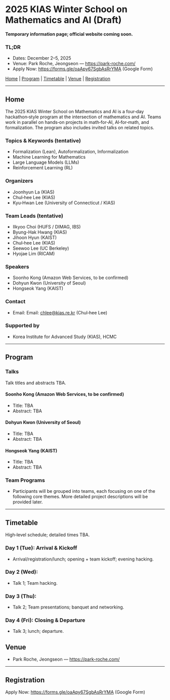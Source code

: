 # 2025 KIAS Winter School on Mathematics and AI (Draft)

**Temporary information page; official website coming soon.**

### TL;DR
- Dates: December 2–5, 2025
- Venue: Park Roche, Jeongseon — https://park-roche.com/
- Apply Now: https://forms.gle/oaApy67SgbAsRrYMA (Google Form)

[Home](#home) | [Program](#program) | [Timetable](#timetable) | [Venue](#venue) | [Registration](#registration)

---

## Home

The 2025 KIAS Winter School on Mathematics and AI is a four‑day hackathon‑style program at the intersection of mathematics and AI. Teams work in parallel on hands‑on projects in math‑for‑AI, AI‑for‑math, and formalization. The program also includes invited talks on related topics.

### Topics & Keywords (tentative)

- Formalization (Lean), Autoformalization, Informalization
- Machine Learning for Mathematics
- Large Language Models (LLMs)
- Reinforcement Learning (RL)

### Organizers

- Joonhyun La (KIAS)
- Chul‑hee Lee (KIAS)
- Kyu‑Hwan Lee (University of Connecticut / KIAS)

### Team Leads (tentative)

- Ilkyoo Choi (HUFS / DIMAG, IBS)
- Byung-Hak Hwang (KIAS)
- Jihoon Hyun (KAIST)
- Chul‑hee Lee (KIAS)
- Seewoo Lee (UC Berkeley)
- Hyojae Lim (RICAM)


### Speakers

- Soonho Kong (Amazon Web Services, to be confirmed)
- Dohyun Kwon (University of Seoul)
- Hongseok Yang (KAIST)


### Contact

- Email: Email: chlee@kias.re.kr (Chul‑hee Lee)

### Supported by

- Korea Institute for Advanced Study (KIAS), HCMC

---

## Program

### Talks
Talk titles and abstracts TBA.

#### Soonho Kong (Amazon Web Services, to be confirmed)
- Title: TBA
- Abstract: TBA

#### Dohyun Kwon (University of Seoul)
- Title: TBA
- Abstract: TBA

#### Hongseok Yang (KAIST)
- Title: TBA
- Abstract: TBA

### Team Programs
- Participants will be grouped into teams, each focusing on one of the following core themes. More detailed project descriptions will be provided later.

---

## Timetable

High‑level schedule; detailed times TBA.

### Day 1 (Tue): Arrival & Kickoff
- Arrival/registration/lunch; opening + team kickoff; evening hacking.

### Day 2 (Wed): 
- Talk 1; Team hacking.

### Day 3 (Thu): 
- Talk 2; Team presentations; banquet and networking.

### Day 4 (Fri): Closing & Departure
- Talk 3; lunch; departure.


 
## Venue

- Park Roche, Jeongseon — https://park-roche.com/

---

## Registration

Apply Now: https://forms.gle/oaApy67SgbAsRrYMA (Google Form)
